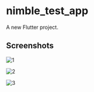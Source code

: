 # nimble_test_app

A new Flutter project.

## Screenshots
![1](https://user-images.githubusercontent.com/36971299/166107855-0f0e987a-72e1-448a-86fd-152b95eda00d.png)

![2](https://user-images.githubusercontent.com/36971299/166107857-514b272f-fcda-4ea6-ae63-fa889f7f5eb7.png)

![3](https://user-images.githubusercontent.com/36971299/166107864-40941f5e-1dd7-4bd7-a448-5f3a88611dc5.png)
